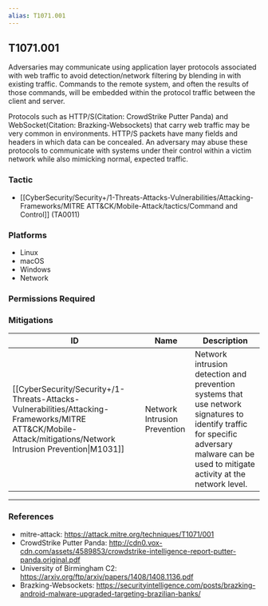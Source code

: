 ```yaml
---
alias: T1071.001
---
```


## T1071.001

Adversaries may communicate using application layer protocols associated with web traffic to avoid detection/network filtering by blending in with existing traffic. Commands to the remote system, and often the results of those commands, will be embedded within the protocol traffic between the client and server. 

Protocols such as HTTP/S(Citation: CrowdStrike Putter Panda) and WebSocket(Citation: Brazking-Websockets) that carry web traffic may be very common in environments. HTTP/S packets have many fields and headers in which data can be concealed. An adversary may abuse these protocols to communicate with systems under their control within a victim network while also mimicking normal, expected traffic. 


### Tactic
- [[CyberSecurity/Security+/1-Threats-Attacks-Vulnerabilities/Attacking-Frameworks/MITRE ATT&CK/Mobile-Attack/tactics/Command and Control]] (TA0011)

### Platforms
- Linux
- macOS
- Windows
- Network

### Permissions Required

### Mitigations

| ID | Name | Description |
| --- | --- | --- |
| [[CyberSecurity/Security+/1-Threats-Attacks-Vulnerabilities/Attacking-Frameworks/MITRE ATT&CK/Mobile-Attack/mitigations/Network Intrusion Prevention\|M1031]] | Network Intrusion Prevention | Network intrusion detection and prevention systems that use network signatures to identify traffic for specific adversary malware can be used to mitigate activity at the network level.  |


---
### References

- mitre-attack: https://attack.mitre.org/techniques/T1071/001
- CrowdStrike Putter Panda: http://cdn0.vox-cdn.com/assets/4589853/crowdstrike-intelligence-report-putter-panda.original.pdf
- University of Birmingham C2: https://arxiv.org/ftp/arxiv/papers/1408/1408.1136.pdf
- Brazking-Websockets: https://securityintelligence.com/posts/brazking-android-malware-upgraded-targeting-brazilian-banks/
